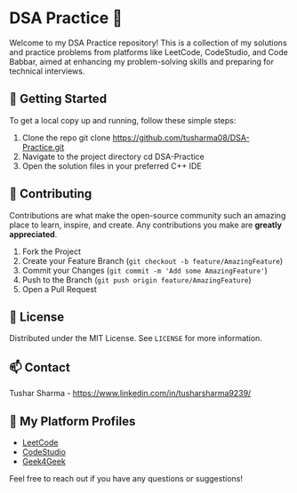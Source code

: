 # DSA Practice 🚀

Welcome to my DSA Practice repository! This is a collection of my solutions and practice problems from platforms like LeetCode, CodeStudio, and Code Babbar, aimed at enhancing my problem-solving skills and preparing for technical interviews.

## 🚀 Getting Started

To get a local copy up and running, follow these simple steps:

1. Clone the repo
git clone https://github.com/tusharma08/DSA-Practice.git
2. Navigate to the project directory
cd DSA-Practice
3. Open the solution files in your preferred C++ IDE

## 🤝 Contributing

Contributions are what make the open-source community such an amazing place to learn, inspire, and create. Any contributions you make are **greatly appreciated**.

1. Fork the Project
2. Create your Feature Branch (`git checkout -b feature/AmazingFeature`)
3. Commit your Changes (`git commit -m 'Add some AmazingFeature'`)
4. Push to the Branch (`git push origin feature/AmazingFeature`)
5. Open a Pull Request

## 📝 License

Distributed under the MIT License. See `LICENSE` for more information.

## 📫 Contact

Tushar Sharma - https://www.linkedin.com/in/tusharsharma9239/

## 🙏 My Platform Profiles

- [LeetCode](https://leetcode.com/tusharma08/)
- [CodeStudio](https://www.naukri.com/code360/profile/tushar008)
- [Geek4Geek](https://auth.geeksforgeeks.org/user/tusharsh08)

Feel free to reach out if you have any questions or suggestions!
